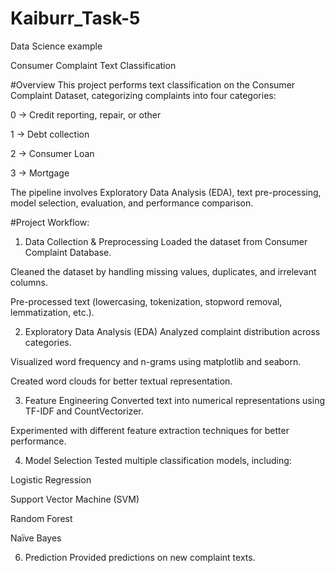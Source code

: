 # Kaiburr_Task-5
Data Science example

Consumer Complaint Text Classification

#Overview
This project performs text classification on the Consumer Complaint Dataset, categorizing complaints into four categories:

0 → Credit reporting, repair, or other

1 → Debt collection

2 → Consumer Loan

3 → Mortgage

The pipeline involves Exploratory Data Analysis (EDA), text pre-processing, model selection, evaluation, and performance comparison.

#Project Workflow:

1. Data Collection & Preprocessing
Loaded the dataset from Consumer Complaint Database.

Cleaned the dataset by handling missing values, duplicates, and irrelevant columns.

Pre-processed text (lowercasing, tokenization, stopword removal, lemmatization, etc.).

2. Exploratory Data Analysis (EDA)
Analyzed complaint distribution across categories.

Visualized word frequency and n-grams using matplotlib and seaborn.

Created word clouds for better textual representation.

3. Feature Engineering
Converted text into numerical representations using TF-IDF and CountVectorizer.

Experimented with different feature extraction techniques for better performance.

4. Model Selection
Tested multiple classification models, including:

Logistic Regression

Support Vector Machine (SVM)

Random Forest

Naïve Bayes

6. Prediction
Provided predictions on new complaint texts.

